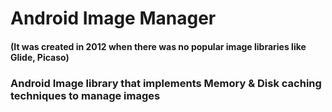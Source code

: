 # Android Image Manager
<h4>(It was created in 2012 when there was no popular image libraries like Glide, Picaso)</h4>

<h3>Android Image library that implements Memory & Disk caching techniques to manage images</h3>
